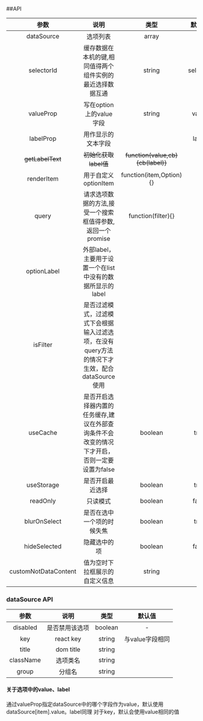 ##API


|参数|说明|类型|默认值|
|:-:|:-:|:-:|:-:|
|dataSource|选项列表|array|[]|
|selectorId|缓存数据在本机的键,相同值得两个组件实例的最近选择数据互通|string|selector|
|valueProp|写在option上的value字段|string|value|
|labelProp|用作显示的文本字段||label|
|~~getLabelText~~|~~初始化获取label值~~|~~function(value,cb){cb(label)}~~||
|renderItem|用于自定义optionItem|function(item,Option){}||
|query|请求选项数据的方法,接受一个搜索框值得参数,返回一个promise|function(filter){}||
|optionLabel|外部label，主要用于设置一个在list中没有的数据所显示的label|||
|isFilter|是否过滤模式，过滤模式下会根据输入过滤选项，在没有query方法的情况下才生效，配合dataSource使用|||
|useCache|是否开启选择器内置的任务缓存,建议在外部查询条件不会改变的情况下才开启，否则一定要设置为false|boolean|true|
|useStorage|是否开启最近选择|boolean|true|
|readOnly|只读模式|boolean|false|
|blurOnSelect|是否在选中一个项的时候失焦|boolean|true|
|hideSelected|隐藏选中的项|boolean|false|
|customNotDataContent|值为空时下拉框展示的自定义信息|string|''|

### dataSource API

|参数|说明|类型|默认值|
|:-:|:-:|:-:|:-:|
|disabled|是否禁用该选项|boolean|-|
|key|react key|string| 与value字段相同 |
|title|dom title|string| |
|className|选项类名|string| |
|group|分组名|string| |

#### 关于选项中的value、label

通过valueProp指定dataSource中的哪个字段作为value，默认使用dataSource[item].value。label同理
对于key，默认会使用value相同的值
